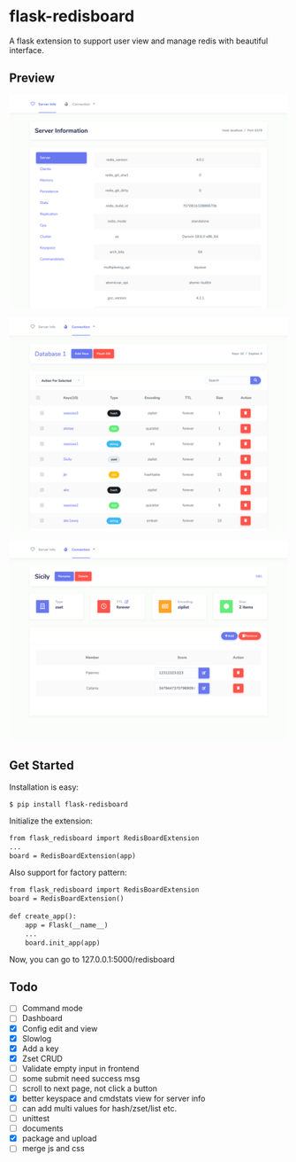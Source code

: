 # flask-redisboard

A flask extension to support user view and manage redis with beautiful interface.

## Preview
![demo](screenshot/demo1.png)

![demo](screenshot/demo2.png)

![demo](screenshot/demo3.png)


## Get Started

Installation is easy:
```
$ pip install flask-redisboard
```

Initialize the extension:
```
from flask_redisboard import RedisBoardExtension
...
board = RedisBoardExtension(app)
```

Also support for factory pattern:
```
from flask_redisboard import RedisBoardExtension
board = RedisBoardExtension()

def create_app():
    app = Flask(__name__)
    ...
    board.init_app(app)
```

Now, you can go to 127.0.0.1:5000/redisboard 

## Todo
- [ ] Command mode
- [ ] Dashboard
- [x] Config edit and view
- [x] Slowlog
- [x] Add a key
- [x] Zset CRUD
- [ ] Validate empty input in frontend
- [ ] some submit need success msg
- [ ] scroll to next page, not click a button
- [x] better keyspace and cmdstats view for server info 
- [ ] can add multi values for hash/zset/list etc.
- [ ] unittest
- [ ] documents
- [x] package and upload
- [ ] merge js and css